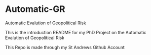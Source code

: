 # Automatic-GR
Automatic Evalution of Geopolitical Risk

This is the introduction README for my PhD Project on the Automatic Evalution of Geopolitical Risk 

This Repo is made through my St Andrews Github Account 
